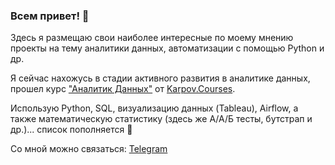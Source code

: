 ### Всем привет! 👋
Здесь я размещаю свои наиболее интересные по моему мнению проекты на тему аналитики данных, автоматизации с помощью Python и др.

Я сейчас нахожусь в стадии активного развития в аналитике данных, прошел курс ["Аналитик Данных"](https://karpov.courses/analytics) от [Karpov.Courses](https://karpov.courses).

Использую Python, SQL, визуализацию данных (Tableau), Airflow, а также математическую статистику (здесь же А/А/Б тесты, бутстрап и др.)... список пополняется 🙂

Со мной можно связаться: [Telegram](https://t.me/kidkonn)

<!--
**kidkonn/kidkonn** is a ✨ _special_ ✨ repository because its `README.md` (this file) appears on your GitHub profile.

Here are some ideas to get you started:

- 🔭 I’m currently working on ...
- 🌱 I’m currently learning ...
- 👯 I’m looking to collaborate on ...
- 🤔 I’m looking for help with ...
- 💬 Ask me about ...
- 📫 How to reach me: ...
- 😄 Pronouns: ...
- ⚡ Fun fact: ...
-->
